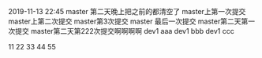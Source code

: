 2019-11-13 22:45 master 第二天晚上把之前的都清空了
master上第一次提交
master上第二次提交
master第3次提交
master 最后一次提交
master第二天第一次提交
master第二天第222次提交啊啊啊啊
dev1 aaa
dev1 bbb
dev1 ccc

11
22
33
44
55

